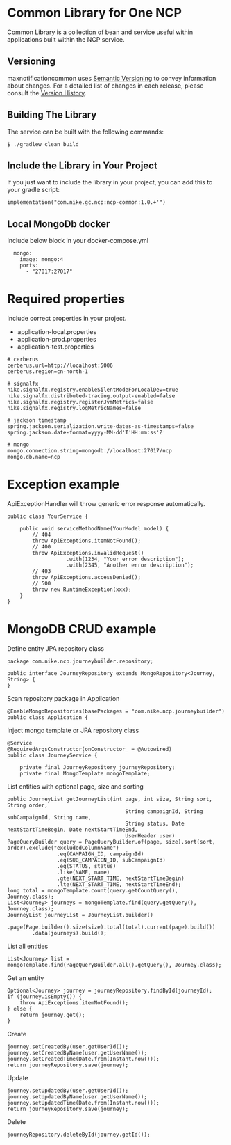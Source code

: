 # Common Library for One NCP

Common Library is a collection of bean and service useful within applications built within the
NCP service.

## Versioning
maxnotificationcommon uses [Semantic Versioning](http://semver.org) to convey information about changes.  For a detailed list of
changes in each release, please consult the [Version History](CHANGES.md).


## Building The Library
The service can be built with the following commands:

```
$ ./gradlew clean build
```


## Include the Library in Your Project
If you just want to include the library in your project, you can add this to your gradle script:

```
implementation("com.nike.gc.ncp:ncp-common:1.0.+'")
```

## Local MongoDb docker
Include below block in your docker-compose.yml
```
  mongo:
    image: mongo:4
    ports:
      - "27017:27017"
```

# Required properties
Include correct properties in your project.

- application-local.properties
- application-prod.properties
- application-test.properties

```
# cerberus
cerberus.url=http://localhost:5006
cerberus.region=cn-north-1

# signalfx
nike.signalfx.registry.enableSilentModeForLocalDev=true
nike.signalfx.distributed-tracing.output-enabled=false
nike.signalfx.registry.registerJvmMetrics=false
nike.signalfx.registry.logMetricNames=false

# jackson timestamp
spring.jackson.serialization.write-dates-as-timestamps=false
spring.jackson.date-format=yyyy-MM-dd'T'HH:mm:ss'Z'

# mongo
mongo.connection.string=mongodb://localhost:27017/ncp
mongo.db.name=ncp
```

# Exception example
ApiExceptionHandler will throw generic error response automatically.
```
public class YourService {

    public void serviceMethodName(YourModel model) {
        // 404
        throw ApiExceptions.itemNotFound();
        // 400
        throw ApiExceptions.invalidRequest()
                   .with(1234, "Your error description");
                   .with(2345, "Another error description");
        // 403
        throw ApiExceptions.accessDenied();
        // 500
        throw new RuntimeException(xxx);
    }
}
```
# MongoDB CRUD example
Define entity JPA repository class
```
package com.nike.ncp.journeybuilder.repository;

public interface JourneyRepository extends MongoRepository<Journey, String> {
}
```
Scan repository package in Application
```
@EnableMongoRepositories(basePackages = "com.nike.ncp.journeybuilder")
public class Application {
```
Inject mongo template or JPA repository class
```
@Service
@RequiredArgsConstructor(onConstructor_ = @Autowired)
public class JourneyService {

    private final JourneyRepository journeyRepository;
    private final MongoTemplate mongoTemplate;
```
List entities with optional page, size and sorting
```
public JourneyList getJourneyList(int page, int size, String sort, String order,
                                      String campaignId, String subCampaignId, String name,
                                      String status, Date nextStartTimeBegin, Date nextStartTimeEnd,
                                      UserHeader user)
PageQueryBuilder query = PageQueryBuilder.of(page, size).sort(sort, order).exclude("excludedColumnName")
                .eq(CAMPAIGN_ID, campaignId)
                .eq(SUB_CAMPAIGN_ID, subCampaignId)
                .eq(STATUS, status)
                .like(NAME, name)
                .gte(NEXT_START_TIME, nextStartTimeBegin)
                .lte(NEXT_START_TIME, nextStartTimeEnd);
long total = mongoTemplate.count(query.getCountQuery(), Journey.class);
List<Journey> journeys = mongoTemplate.find(query.getQuery(), Journey.class);
JourneyList journeyList = JourneyList.builder()
        .page(Page.builder().size(size).total(total).current(page).build())
        .data(journeys).build();
```
List all entities
```
List<Journey> list = mongoTemplate.find(PageQueryBuilder.all().getQuery(), Journey.class);

```
Get an entity
```
Optional<Journey> journey = journeyRepository.findById(journeyId);
if (journey.isEmpty()) {
    throw ApiExceptions.itemNotFound();
} else {
    return journey.get();
}
```
Create
```
journey.setCreatedBy(user.getUserId());
journey.setCreatedByName(user.getUserName());
journey.setCreatedTime(Date.from(Instant.now()));
return journeyRepository.save(journey);

```
Update
```
journey.setUpdatedBy(user.getUserId());
journey.setUpdatedByName(user.getUserName());
journey.setUpdatedTime(Date.from(Instant.now()));
return journeyRepository.save(journey);

```
Delete
```
journeyRepository.deleteById(journey.getId());
```